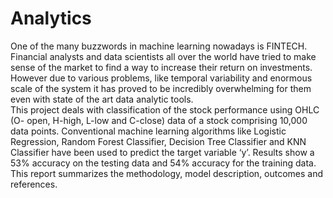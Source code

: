 # Analytics
One of the many buzzwords in machine learning nowadays is FINTECH. Financial analysts and data scientists all over the world have tried to make sense of the market to find a way to increase their return on investments. However due to various problems, like temporal variability and enormous scale of the system it has proved to be incredibly overwhelming for them even with state of the art data analytic tools.<br>
This project deals with classification of the stock performance using OHLC (O- open, H-high, L-low and C-close) data of a stock comprising 10,000 data points. Conventional machine learning algorithms like Logistic Regression, Random Forest Classifier, Decision Tree Classifier and KNN Classifier have been used to predict the target variable ‘y’. Results show a 53% accuracy on the testing data and 54% accuracy for the training data. This report summarizes the methodology, model description, outcomes and references.
